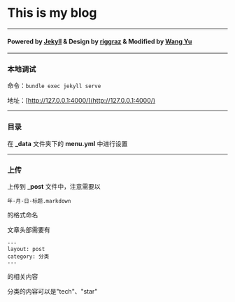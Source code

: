 # This is my blog

---

#### Powered by [Jekyll](https://jekyllrb.com/) & Design by [riggraz](https://github.com/riggraz/no-style-please) & Modified by [Wang Yu](https://github.com/wangyu-1999/wangyu-1999.github.io)

---

### 本地调试

命令：```bundle exec jekyll serve```

地址：[http://127.0.0.1:4000/](http://127.0.0.1:4000/)

---

### 目录

在 **_data** 文件夹下的 **menu.yml** 中进行设置

---

### 上传

上传到 **_post** 文件中，注意需要以

	年-月-日-标题.markdown

的格式命名

文章头部需要有
	
	---
	layout: post
	category: 分类
	---

的相关内容

分类的内容可以是"tech"、"star"








